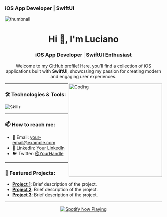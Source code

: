 ### iOS App Developer | SwiftUI

![thumbnail](https://github.com/user-attachments/assets/10ae5137-bf7a-418d-bb95-d7bf513402a8)

<h1 align="center">Hi 👋, I'm Luciano</h1>
<h3 align="center">iOS App Developer | SwiftUI Enthusiast</h3>

<p align="center">
  Welcome to my GitHub profile! Here, you'll find a collection of iOS applications built with <b>SwiftUI</b>, showcasing my passion for creating modern and engaging user experiences.
</p>

<img align="right" alt="Coding" width="300" src="https://i.pinimg.com/originals/81/17/8b/81178b47a8598f0c81c4799f2cdd4057.gif">

---

### 🛠️ Technologies & Tools:
<p align="left">
  <img src="https://skillicons.dev/icons?i=swift,swiftui,xcode,figma,firebase,github" alt="Skills" />
</p>

---

### 📫 How to reach me:
- 📧 Email: [your-email@example.com](mailto:your-email@example.com)
- 💼 LinkedIn: [Your LinkedIn](https://linkedin.com/in/yourprofile)
- 🐦 Twitter: [@YourHandle](https://twitter.com/yourhandle)

---

### 🌟 Featured Projects:
- **[Project 1](https://github.com/yourproject)**: Brief description of the project.
- **[Project 2](https://github.com/yourproject)**: Brief description of the project.
- **[Project 3](https://github.com/yourproject)**: Brief description of the project.

---

<div align="center">
  <a href="https://open.spotify.com/user/yourspotifyprofile">
    <img src="https://readme-spotify-tingz.vercel.app/api/now-playing" alt="Spotify Now Playing">
  </a>
</div>





